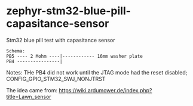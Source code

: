 # zephyr-stm32-blue-pill-capasitance-sensor
Stm32 blue pill test with capasitance sensor

```
Schema:
PB5 ---- 2 Mohm ----|------------ 16mm washer plate
PB4 ----------------|
```

Notes: THe PB4 did not work until the JTAG mode had the reset disabled; CONFIG_GPIO_STM32_SWJ_NONJTRST


The idea came from: 
https://wiki.ardumower.de/index.php?title=Lawn_sensor

